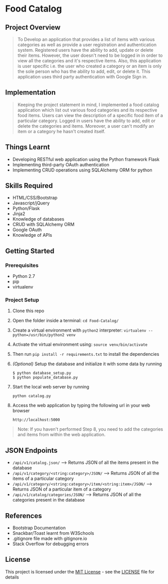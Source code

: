 # Food Catalog

## Project Overview

> To Develop an application that provides a list of items with various categories as well as provide a user registration and authentication system. Registered users have the ability to add, update or delete their items. However, the user doesn't need to be logged in in order to view all the categories and it's respective items. Also, this application is user specific i.e. the user who created a category or an item is only the sole person who has the ability to add, edit, or delete it. This application uses third party authentication with Google Sign in.

## Implementation

> Keeping the project statement in mind, I implemented a food catalog application which list out various food categories and its respective food items. Users can view the description of a specific food item of a particular category. Logged in users have the ability to add, edit or delete the categories and items. Moreover, a user can't modify an item or a category he hasn't created itself.

## Things Learnt

* Developing RESTful web application using the Python framework Flask
* Implementing third-party OAuth authentication
* Implementing CRUD operations using SQLAlchemy ORM for python

## Skills Required

* HTML/CSS/Bootstrap
* Javascript/jQuery
* Python/Flask
* Jinja2
* Knowledge of databases
* CRUD with SQLAlchemy ORM
* Google OAuth
* Knowledge of APIs

## Getting Started

### Prerequisites

* Python 2.7
* pip
* virtualenv

### Project Setup

1. Clone this repo
2. Open the folder inside a terminal: `cd Food-Catalog/`
3. Create a virtual environment with `python2` interpreter: `virtualenv --python=/usr/bin/python2 venv`
4. Activate the virtual environment using: `source venv/bin/activate`
5. Then run `pip install -r requirements.txt` to install the dependencies
6. <em>(Optional)</em>
    Setup the database and initialize it with some data by running

    ```
    $ python database_setup.py
    $ python populate_database.py
    ```
7. Start the local web server by running

    ```
    python catalog.py
    ```
8. Access the web application by typing the following url in your web browser

    ```
    http://localhost:5000
    ```

> Note: If you haven't performed Step 8, you need to add the categories and items from within the web application.

## JSON Endpoints

* `/api/v1/catalog.json/` --> Returns JSON of all the items present in the database
* `/api/v1/category/<string:category>/JSON/` --> Returns JSON of all the items of a particular category
* `/api/v1/category/<string:category>/item/<string:item>/JSON/` --> Returns JSON of a particular item of a category
* `/api/v1/catalog/categories/JSON/` --> Returns JSON of all the categories present in the database

## References

* Bootstrap Documentation
* Snackbar/Toast learnt from W3Schools
* .gitignore file made with gitignore.io
* Stack Overflow for debugging errors

## License

This project is licensed under the [MIT License](https://opensource.org/licenses/MIT) - see the [LICENSE](LICENSE) file for details
